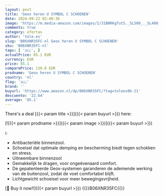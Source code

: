 ```yaml
---
layout: post
title: 'Geox heren U SYMBOL C SCHOENEN'
date: 2024-09-22 02:40:36
image: 'https://m.media-amazon.com/images/I/31BNRKgTutS._SL500_._SL400_.jpg'
comments: true
category: ofertas
author: 'tole.es'
slug: 'B06XNR35FC-nl Geox heren U SYMBOL C SCHOENEN'
sku: 'B06XNR35FC-nl'
tags: [ '🇳🇱', ]
actualPrice: 85.1 EUR
currency: EUR
price: 85.1
comparePrice: 110.0 EUR
prodname: 'Geox heren U SYMBOL C SCHOENEN'
country: 'nl'
flag: '🇳🇱'
brand: ''
buyurl: 'https://www.amazon.nl/dp/B06XNR35FC/?tag=tolees0b-21'
descuento: '22.64'
average: '85.1'
---
```


There's a deal [{{< param title >}}]({{< param buyurl >}})  here:

[![{{< param prodname >}}]({{< param image >}})]({{< param buyurl >}})

ℹ️:

- Antibacteriële binnenzool.
- Schoeisel dat optimale demping en bescherming biedt tegen schokken en stress.
- Uitneembare binnenzool
- Gemakkelijk te dragen, voor ongeëvenaard comfort.
- De gepatenteerde Geox-systemen garanderen de ademende werking van de buitenzool, zodat de voet comfortabel blijft.
- Lichtgewicht schoeisel voor meer bewegingsvrijheid.

[🛒 Buy it now!!]({{< param buyurl >}})
{{<world>}}B06XNR35FC{{</world>}}

